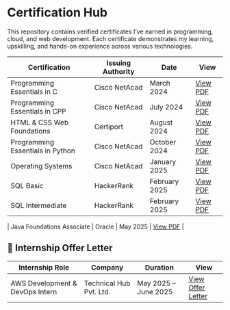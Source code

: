 # Certification Hub

This repository contains verified certificates I’ve earned in programming, cloud, and web development. Each certificate demonstrates my learning, upskilling, and hands-on experience across various technologies.

| Certification | Issuing Authority | Date | View |
|---------------|-------------------|------|------|
| Programming Essentials in C | Cisco NetAcad | March 2024 | [View PDF](./c.pdf) |
| Programming Essentials in CPP | Cisco NetAcad | July 2024 | [View PDF](./cpp.pdf) |
| HTML & CSS Web Foundations | Certiport | August 2024 | [View PDF]([./.pdf) |
| Programming Essentials in Python | Cisco NetAcad | October 2024 | [View PDF](./Cisco_Python_Essentials.pdf) |
| Operating Systems | Cisco NetAcad | January 2025 | [View PDF](./Cisco_OperatingSystem.pdf) |
| SQL Basic | HackerRank | February 2025 | [View PDF](./HackerRank_SQL_Basic.pdf) |
| SQL Intermediate | HackerRank | February 2025 | [View PDF](./HackerRank_SQL_Intermediate.pdf) |

| Java Foundations Associate | Oracle | May 2025 | [View PDF](./Oracle_Java_Foundations_Associate_Certificate.pdf) |

## 📄 Internship Offer Letter

| Internship Role | Company | Duration | View |
|-----------------|---------|----------|------|
| AWS Development & DevOps Intern | Technical Hub Pvt. Ltd. | May 2025 – June 2025 | [View Offer Letter](./Internship_OfferLetter_TechnicalHub_May2025.pdf) |
